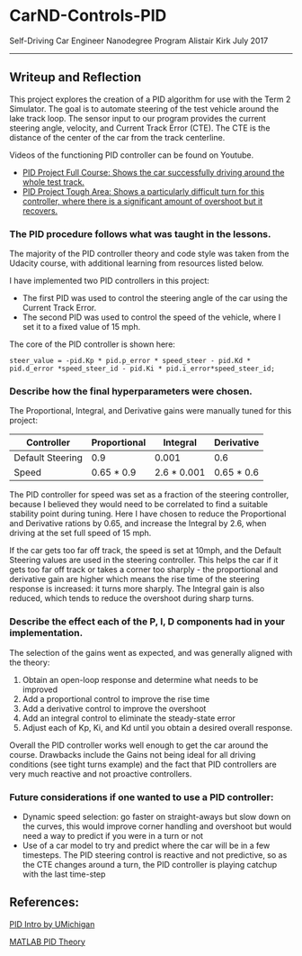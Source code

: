 # CarND-Controls-PID
Self-Driving Car Engineer Nanodegree Program
Alistair Kirk July 2017

---

## Writeup and Reflection
This project explores the creation of a PID algorithm for use with the Term 2 Simulator. The goal is to automate steering of the test vehicle around the lake track loop.
The sensor input to our program provides the current steering angle, velocity, and Current Track Error (CTE). The CTE is the distance of the center of the car from the track centerline.

Videos of the functioning PID controller can be found on Youtube.
  * [PID Project Full Course: Shows the car successfully driving around the whole test track.](https://youtu.be/wpHF9sHSFD8)
  * [PID Project Tough Area: Shows a particularly difficult turn for this controller, where there is a significant amount of overshoot but it recovers.](https://youtu.be/p7rX8X5Yc_s)

### The PID procedure follows what was taught in the lessons.

The majority of the PID controller theory and code style was taken from the Udacity course, with additional learning from resources listed below.

I have implemented two PID controllers in this project:
* The first PID was used to control the steering angle of the car using the Current Track Error.
* The second PID was used to control the speed of the vehicle, where I set it to a fixed value of 15 mph. 

The core of the PID controller is shown here:
```
steer_value = -pid.Kp * pid.p_error * speed_steer - pid.Kd * pid.d_error *speed_steer_id - pid.Ki * pid.i_error*speed_steer_id;
```

### Describe how the final hyperparameters were chosen.
The Proportional, Integral, and Derivative gains were manually tuned for this project:

Controller | Proportional | Integral | Derivative
--- | --- | --- | ---
Default Steering | 0.9 | 0.001 | 0.6 
Speed | 0.65 * 0.9 | 2.6 * 0.001 | 0.65 * 0.6

The PID controller for speed was set as a fraction of the steering controller, because I believed they would need to be correlated to find a suitable stability point during tuning.
Here I have chosen to reduce the Proportional and Derivative rations by 0.65, and increase the Integral by 2.6, when driving at the set full speed of 15 mph.

If the car gets too far off track, the speed is set at 10mph, and the Default Steering values are used in the steering controller.
This helps the car if it gets too far off track or takes a corner too sharply - the proportional and derivative gain are higher which means the rise time of the steering response is increased: it turns more sharply.
The Integral gain is also reduced, which tends to reduce the overshoot during sharp turns.

### Describe the effect each of the P, I, D components had in your implementation.
The selection of the gains went as expected, and was generally aligned with the theory:
1. Obtain an open-loop response and determine what needs to be improved
2. Add a proportional control to improve the rise time
3. Add a derivative control to improve the overshoot
4. Add an integral control to eliminate the steady-state error
5. Adjust each of Kp, Ki, and Kd until you obtain a desired overall response.

Overall the PID controller works well enough to get the car around the course. Drawbacks include the Gains not being ideal for all driving conditions (see tight turns example) and the fact that PID controllers are very much reactive and not proactive controllers.

### Future considerations if one wanted to use a PID controller:
  * Dynamic speed selection: go faster on straight-aways but slow down on the curves, this would improve corner handling and overshoot but would need a way to predict if you were in a turn or not
  * Use of a car model to try and predict where the car will be in a few timesteps. The PID steering control is reactive and not predictive, so as the CTE changes around a turn, the PID controller is playing catchup with the last time-step

## References:
[PID Intro by UMichigan](http://ctms.engin.umich.edu/CTMS/index.php?example=Introduction&section=ControlPID)

[MATLAB PID Theory](https://www.allaboutcircuits.com/technical-articles/an-introduction-to-control-systems-designing-a-pid-controller-using-matlabs/)
